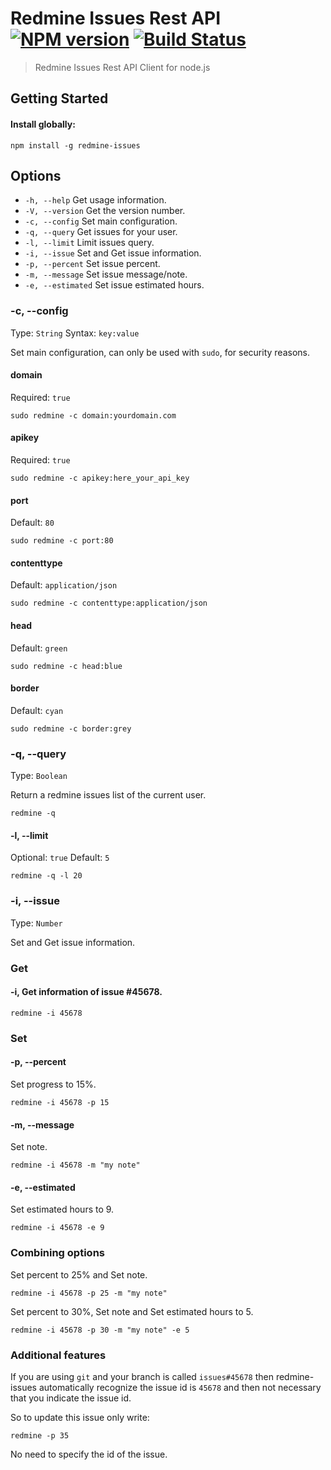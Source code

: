 

# Redmine Issues Rest API [![NPM version][npm-image]][npm-url] [![Build Status][travis-image]][travis-url]

> Redmine Issues Rest API Client for node.js

## Getting Started

#### Install globally:

```
npm install -g redmine-issues
```

## Options

 - `-h, --help`  Get usage information.
 - `-V, --version`  Get the version number.
 - `-c, --config`  Set main configuration.
 - `-q, --query`  Get issues for your user.
 - `-l, --limit`  Limit issues query.
 - `-i, --issue`  Set and Get issue information.
 - `-p, --percent`  Set issue percent.
 - `-m, --message`  Set issue message/note.
 - `-e, --estimated`  Set issue estimated hours.


### -c, --config
Type: `String`
Syntax: `key:value`

Set main configuration, can only be used with `sudo`, for security reasons.

#### domain
Required: `true`
```
sudo redmine -c domain:yourdomain.com
```

#### apikey
Required: `true`
```
sudo redmine -c apikey:here_your_api_key
```

#### port
Default: `80`
```
sudo redmine -c port:80
```

#### contenttype
Default: `application/json`
```
sudo redmine -c contenttype:application/json
```

#### head
Default: `green`
```
sudo redmine -c head:blue
```

#### border
Default: `cyan`
```
sudo redmine -c border:grey
```

### -q, --query
Type: `Boolean`

Return a redmine issues list of the current user.

```
redmine -q
```

#### -l, --limit
Optional: `true`
Default: `5`
```
redmine -q -l 20
```

### -i, --issue
Type: `Number`

Set and Get issue information.

### Get

#### -i, Get information of issue #45678.

```
redmine -i 45678
```

### Set

#### -p, --percent
Set progress to 15%.

```
redmine -i 45678 -p 15
```

#### -m, --message
Set note.

```
redmine -i 45678 -m "my note"
```

#### -e, --estimated
Set estimated hours to 9.

```
redmine -i 45678 -e 9
```

### Combining options

Set percent to 25% and Set note.

```
redmine -i 45678 -p 25 -m "my note"
```

Set percent to 30%, Set note and Set estimated hours to 5.

```
redmine -i 45678 -p 30 -m "my note" -e 5
```

### Additional features

If you are using `git` and your branch is called `issues#45678` then redmine-issues automatically recognize the issue id is `45678` and then not necessary that you indicate the issue id.

So to update this issue only write:

```
redmine -p 35
```

No need to specify the id of the issue.


[downloads-image]: http://img.shields.io/npm/dm/redmine-issues.svg
[npm-url]: https://www.npmjs.org/package/redmine-issues
[npm-image]: http://img.shields.io/npm/v/redmine-issues.svg

[travis-url]: https://travis-ci.org/jansanchez/redmine-issues
[travis-image]: http://img.shields.io/travis/jansanchez/redmine-issues.svg
